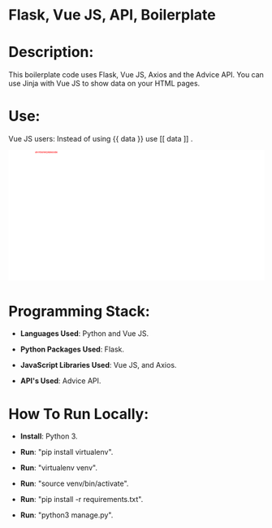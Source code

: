 # Flask, Vue JS, API, Boilerplate

# Description: 

This boilerplate code uses Flask, Vue JS, Axios and the Advice API. You can use Jinja with Vue JS to show data on your HTML pages.

# Use:  

Vue JS users: Instead of using {{ data }} use [[ data ]] . 


![Imade of website](https://raw.githubusercontent.com/al11588/FlaskHerokuAPIBoilerplate/master/image.png)


# Programming Stack: 
*	**Languages Used**: Python and Vue JS.

*	**Python Packages Used**: Flask.

*	**JavaScript Libraries Used**: Vue JS, and Axios.

*	**API's Used**: Advice API.



# How To Run Locally:

*	**Install**: Python 3.

*	**Run**: "pip install virtualenv".

*	**Run**: "virtualenv venv".

*	**Run**: "source venv/bin/activate".

*	**Run**: "pip install -r requirements.txt".

*	**Run**: "python3 manage.py".